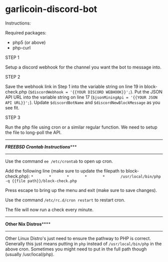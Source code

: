 # garlicoin-discord-bot

Instructions:

Required packages: 
* php5 (or above) 
* php-curl

STEP 1

Setup a discord webhook for the channel you want the bot to message into. 

STEP 2

Save the webhook link in Step 1 into the variable string on line 19 in block-check.php (`$discordWebhook = '{{YOUR DISCORD WEBHOOK}}';`).
Put the JSON API URL into the variable string on line 17 (`$jsonMiningApi = '{{YOUR JSON API URL}}';`).
Update `$discordBotName` and `$discordNewBlockMessage` as you see fit.

STEP 3

Run the php file using cron or a similar regular function. We need to setup the file to long-poll the API.

*********************************************
*******FREEBSD Crontab Instructions**********
*********************************************
Use the command `ee /etc/crontab` to open up cron.

Add the following line (make sure to update the filepath to block-check.php):
`*       *       *       *       *       /usr/local/bin/php -q {{file path}}/block-check.php`

Press escape to bring up the menu and exit (make sure to save changes).

Use the command `/etc/rc.d/cron restart` to restart cron.

The file will now run a check every minute.

*********************************************
************Other Nix Distros****************
*********************************************

Other Linux Distro's just need to ensure the pathway to PHP is correct. Generally this just means putting in `php` instead of `/usr/local/bin/php` in the above cron. Sometimes you might need to put in the full path though (usually /usr/local/php).

